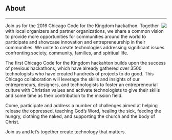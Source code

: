 ﻿## About
---
<img src="{{assets}}/images/earth.jpg" style="float:right"/>

Join us for the 2016 Chicago Code for the Kingdom hackathon. Together with local organizers and partner organizations, we share a common vision to provide more opportunities for communities around the world to participate and showcase innovation and entrepreneurship in their communities. We unite to create technologies addressing significant issues confronting society, community, families, and spiritual life.

The first Chicago Code for the Kingdom hackahton builds upon the success of previous hackathons, which have already gathered over 3500 technologists who have created hundreds of projects to do good. This Chicago collaboration will leverage the skills and insights of our entrepreneurs, designers, and technologists to foster an entrepreneurial culture with Christian values and activate technologists to give their skills and some time as their contribution to the mission field.

Come, participate and address a number of challenges aimed at helping release the oppressed, teaching God’s Word, healing the sick, feeding the hungry, clothing the naked, and supporting the church and the body of Christ. 

Join us and let’s together create technology that matters.


